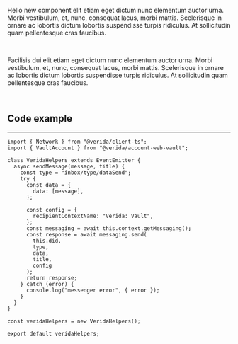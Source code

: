 Hello new component elit etiam eget dictum nunc elementum auctor urna. Morbi vestibulum, et, nunc, consequat lacus, morbi mattis. Scelerisque in ornare ac lobortis dictum lobortis suspendisse turpis ridiculus. At sollicitudin quam pellentesque cras faucibus.

&nbsp;
&nbsp;
&nbsp;
&nbsp;
&nbsp;

Facilisis dui elit etiam eget dictum nunc elementum auctor urna. Morbi vestibulum, et, nunc, consequat lacus, morbi mattis. Scelerisque in ornare ac lobortis dictum lobortis suspendisse turpis ridiculus. At sollicitudin quam pellentesque cras faucibus.

&nbsp;
&nbsp;
&nbsp;
&nbsp;
&nbsp;

## Code example

---

```tsx
import { Network } from "@verida/client-ts";
import { VaultAccount } from "@verida/account-web-vault";

class VeridaHelpers extends EventEmitter {
  async sendMessage(message, title) {
    const type = "inbox/type/dataSend";
    try {
      const data = {
        data: [message],
      };

      const config = {
        recipientContextName: "Verida: Vault",
      };
      const messaging = await this.context.getMessaging();
      const response = await messaging.send(
        this.did,
        type,
        data,
        title,
        config
      );
      return response;
    } catch (error) {
      console.log("messenger error", { error });
    }
  }
}

const veridaHelpers = new VeridaHelpers();

export default veridaHelpers;
```
